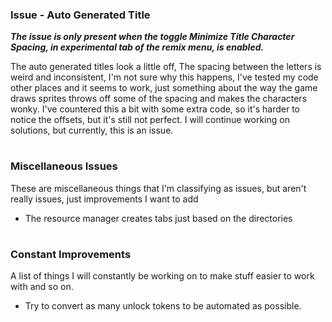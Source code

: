 ### Issue - Auto Generated Title
***The issue is only present when the toggle *Minimize Title Character Spacing*, in experimental tab of the remix menu, is enabled.***

The auto generated titles look a little off, The spacing between the letters is weird and inconsistent, I'm not sure why this happens, I've tested my code other places and it seems to work, just something about the way the game draws sprites throws off some of the spacing and makes the characters wonky. I've countered this a bit with some extra code, so it's harder to notice the offsets, but it's still not perfect. I will continue working on solutions, but currently, this is an issue.



#
#

### Miscellaneous Issues
These are miscellaneous things that I'm classifying as issues, but aren't really issues, just improvements I want to add
* The resource manager creates tabs just based on the directories


#
#

### Constant Improvements
A list of things I will constantly be working on to make stuff easier to work with and so on.
* Try to convert as many unlock tokens to be automated as possible.